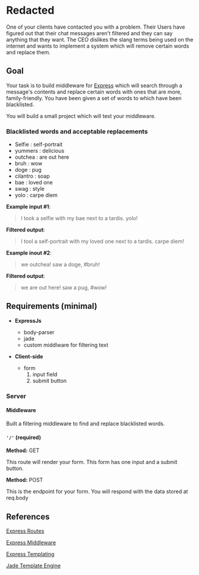 # Redacted

One of your clients have contacted you with a problem. Their Users have figured out that their chat messages aren't filtered and they can say anything that they want. The CEO dislikes the slang terms being used on the internet and wants to implement a system which will remove certain words and replace them.

## Goal
Your task is to build middleware for [Express](http://expressjs.com/4x/api.html) which will search through a message's contents and replace certain words with ones that are more, family-friendly. You have been given a set of words to which have been blacklisted.

You will build a small project which will test your middleware.

### Blacklisted words and acceptable replacements
- Selfie : self-portrait
- yummers : delicious
- outchea : are out here
- bruh : wow
- doge : pug
- cilantro : soap
- bae : loved one
- swag : style
- yolo : carpe diem

**Example input #1**:
> I took a selfie with my bae next to a tardis. yolo!

**Filtered output**:
> I tool a self-portrait with my loved one next to a tardis. carpe diem!

**Example inout #2**:
> we outchea! saw a doge, #bruh!

**Filtered output**:
> we are out here! saw a pug, #wow!

## Requirements (minimal)
- **ExpressJs**
  - body-parser
  - jade
  - custom middlware for filtering text
  
- **Client-side**
  - form
    1. input field
    2. submit button

### Server

#### Middleware
Built a filtering middleware to find and replace blacklisted words.

#### `'/'` (required)
**Method:** GET

This route will render your form. This form has one input and a submit button.

**Method:** POST

This is the endpoint for your form. You will respond with the data stored at req.body


## References
[Express Routes](http://expressjs.com/guide/routing.html#express-router)

[Express Middleware](http://expressjs.com/guide/using-middleware.html)

[Express Templating](http://expressjs.com/guide/using-template-engines.html)

[Jade Template Engine](http://jade-lang.com/)
